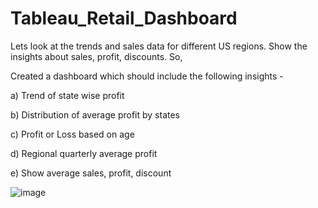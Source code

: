 # Tableau_Retail_Dashboard

Lets look at the trends and sales data for different US regions. Show the insights about sales, profit, discounts. So,

Created a dashboard which should include the following insights -

a) Trend of state wise profit

b) Distribution of average profit by states

c) Profit or Loss based on age

d) Regional quarterly average profit

e) Show average sales, profit, discount

![image](https://user-images.githubusercontent.com/33675436/137025414-931b9fcc-8bb7-4127-9013-120510417389.png)

